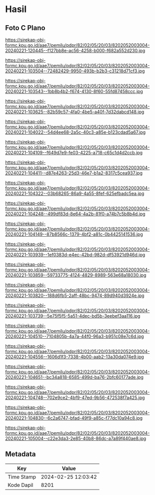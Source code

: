 # Hasil

## Foto C Plano

https://sirekap-obj-formc.kpu.go.id/aae7/pemilu/pdpr/82/02/05/20/03/8202052003004-20240221-120445--f127bb8e-ac56-4258-b000-f682a552d230.jpg

https://sirekap-obj-formc.kpu.go.id/aae7/pemilu/pdpr/82/02/05/20/03/8202052003004-20240221-103504--72482429-9950-493b-b2b3-c31218d71cf3.jpg

https://sirekap-obj-formc.kpu.go.id/aae7/pemilu/pdpr/82/02/05/20/03/8202052003004-20240221-103543--1bb8b4b2-f674-4130-8f60-55fd87458ccc.jpg

https://sirekap-obj-formc.kpu.go.id/aae7/pemilu/pdpr/82/02/05/20/03/8202052003004-20240221-103625--82b59c57-4fa0-4be5-a40f-7d32dabcd148.jpg

https://sirekap-obj-formc.kpu.go.id/aae7/pemilu/pdpr/82/02/05/20/03/8202052003004-20240221-104022--54d4ee68-2a5c-40c3-a85e-b123cdad5a67.jpg

https://sirekap-obj-formc.kpu.go.id/aae7/pemilu/pdpr/82/02/05/20/03/8202052003004-20240221-104109--f649d7e9-fe03-4225-a718-c65c1d4d2ccb.jpg

https://sirekap-obj-formc.kpu.go.id/aae7/pemilu/pdpr/82/02/05/20/03/8202052003004-20240221-104411--d87e4263-25d3-46e7-b1a2-8317c5cea937.jpg

https://sirekap-obj-formc.kpu.go.id/aae7/pemilu/pdpr/82/02/05/20/03/8202052003004-20240221-104322--03b68265-86a9-4a55-8fef-625efbadc5ea.jpg

https://sirekap-obj-formc.kpu.go.id/aae7/pemilu/pdpr/82/02/05/20/03/8202052003004-20240221-104248--499df83d-8e64-4a2b-81f0-a74b7c5b8b4d.jpg

https://sirekap-obj-formc.kpu.go.id/aae7/pemilu/pdpr/82/02/05/20/03/8202052003004-20240221-104149--87b8566c-1379-4bf2-a81c-0b4425141536.jpg

https://sirekap-obj-formc.kpu.go.id/aae7/pemilu/pdpr/82/02/05/20/03/8202052003004-20240221-103939--1ef0383d-e4ec-42bd-982d-df53921d946d.jpg

https://sirekap-obj-formc.kpu.go.id/aae7/pemilu/pdpr/82/02/05/20/03/8202052003004-20240221-103859--59733775-4124-4829-8989-563e68a18030.jpg

https://sirekap-obj-formc.kpu.go.id/aae7/pemilu/pdpr/82/02/05/20/03/8202052003004-20240221-103820--188d6fb5-2aff-48bc-9474-89d940d3924e.jpg

https://sirekap-obj-formc.kpu.go.id/aae7/pemilu/pdpr/82/02/05/20/03/8202052003004-20240221-103739--5e75f5f5-5a51-4dec-bd5b-3eebef3aa116.jpg

https://sirekap-obj-formc.kpu.go.id/aae7/pemilu/pdpr/82/02/05/20/03/8202052003004-20240221-104510--7104805b-4a7a-44f0-96a3-b951c08e7c6d.jpg

https://sirekap-obj-formc.kpu.go.id/aae7/pemilu/pdpr/82/02/05/20/03/8202052003004-20240221-104556--1606d1f3-7338-4b00-aab2-13a30da074e9.jpg

https://sirekap-obj-formc.kpu.go.id/aae7/pemilu/pdpr/82/02/05/20/03/8202052003004-20240221-104651--bc34a818-6585-499d-ba76-2bfc60177ade.jpg

https://sirekap-obj-formc.kpu.go.id/aae7/pemilu/pdpr/82/02/05/20/03/8202052003004-20240221-104748--702e9ce2-4bf9-47ed-9b56-472538f7a425.jpg

https://sirekap-obj-formc.kpu.go.id/aae7/pemilu/pdpr/82/02/05/20/03/8202052003004-20240221-104830--6c2a6747-bfad-49f9-a85c-f77dc10a94c8.jpg

https://sirekap-obj-formc.kpu.go.id/aae7/pemilu/pdpr/82/02/05/20/03/8202052003004-20240221-105004--c22e3da3-2e85-40b8-86dc-a7a89f440ae8.jpg


## Metadata

| Key        | Value               |
| ---------- | ------------------- |
| Time Stamp | 2024-02-25 12:03:42 |
| Kode Dapil | 8201                |



